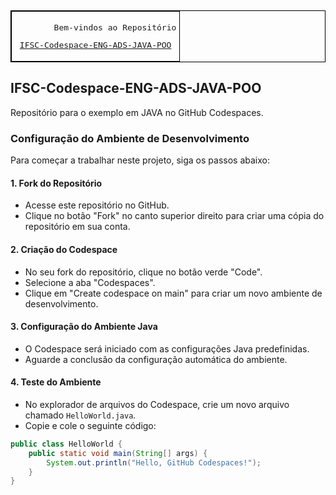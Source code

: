 <div style="font-family: monospace; font-size: 8px;">
  <table align="center" border="1" cellpadding="5" cellspacing="0" style="border-collapse: collapse; border: 1px solid black;">
    <tr>
      <td style="border: 1px solid black; padding: 5px;">
        <p style="text-align: center;">&nbsp&nbsp&nbsp&nbsp&nbsp&nbsp&nbsp&nbspBem-vindos ao Repositório</p>
        <p style="text-align: center;"><a href="https://rmayormartins.github.io/" target="_blank">IFSC-Codespace-ENG-ADS-JAVA-POO</a></p>
      </td>
    </tr>
  </table>
</div>
  
  ## IFSC-Codespace-ENG-ADS-JAVA-POO
  Repositório para o exemplo em JAVA no GitHub Codespaces.

  ### Configuração do Ambiente de Desenvolvimento
  Para começar a trabalhar neste projeto, siga os passos abaixo:

  #### 1. Fork do Repositório
  - Acesse este repositório no GitHub.
  - Clique no botão "Fork" no canto superior direito para criar uma cópia do repositório em sua conta.

  #### 2. Criação do Codespace
  - No seu fork do repositório, clique no botão verde "Code".
  - Selecione a aba "Codespaces".
  - Clique em "Create codespace on main" para criar um novo ambiente de desenvolvimento.

  #### 3. Configuração do Ambiente Java
  - O Codespace será iniciado com as configurações Java predefinidas.
  - Aguarde a conclusão da configuração automática do ambiente.

  #### 4. Teste do Ambiente
  - No explorador de arquivos do Codespace, crie um novo arquivo chamado `HelloWorld.java`.
  - Copie e cole o seguinte código:

  ```java
  public class HelloWorld {
      public static void main(String[] args) {
          System.out.println("Hello, GitHub Codespaces!");
      }
  }
